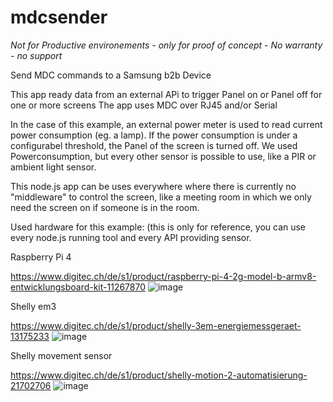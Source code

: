 # mdcsender


*Not for Productive environements - only for proof of concept - No warranty - no support*




Send MDC commands to a Samsung b2b Device

This app ready data from an external APi to trigger Panel on or Panel off for one or more screens
The app uses MDC over RJ45 and/or Serial

In the case of this example, an external power meter is used to read current power consumption (eg. a lamp). If the power consumption is under a configurabel threshold, the Panel of the screen is turned off.
We used Powerconsumption, but every other sensor is possible to use, like a PIR or ambient light sensor.

This node.js app can be uses everywhere where there is currently no "middleware" to control the screen, like a meeting room in which we only need the screen on if someone is in the room.

Used hardware for this example: (this is only for reference, you can use every node.js running tool and every API providing sensor.


Raspberry Pi 4

https://www.digitec.ch/de/s1/product/raspberry-pi-4-2g-model-b-armv8-entwicklungsboard-kit-11267870
![image](https://user-images.githubusercontent.com/50730110/198819268-f0a1cb19-1b82-447a-a4fe-9f02b5afb71c.png)

Shelly em3

https://www.digitec.ch/de/s1/product/shelly-3em-energiemessgeraet-13175233
![image](https://user-images.githubusercontent.com/50730110/198819286-d6e91a64-86b2-49b0-a8d5-9fdf895029f4.png)

Shelly movement sensor

https://www.digitec.ch/de/s1/product/shelly-motion-2-automatisierung-21702706
![image](https://user-images.githubusercontent.com/50730110/198819346-6683417b-d81a-4518-ae87-159ae9ef3ca7.png)
